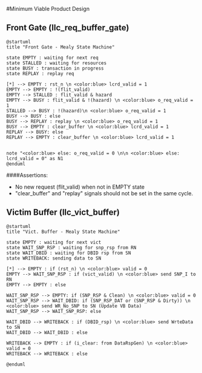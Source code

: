#Minimum Viable Product Design

## Front Gate (llc_req_buffer_gate)

```plantuml 
@startuml 
title "Front Gate - Mealy State Machine"

state EMPTY : waiting for next req
state STALLED : waiting for resources
state BUSY : transaction in progress
state REPLAY : replay req

[*] --> EMPTY : rst_n \n <color:blue> lcrd_valid = 1
EMPTY --> EMPTY : !(flit_valid) 
EMPTY --> STALLED : flit_valid & hazard
EMPTY --> BUSY : flit_valid & !(hazard) \n <color:blue> o_req_valid = 1
STALLED --> BUSY : !(hazard)\n <color:blue> o_req_valid = 1
BUSY --> BUSY : else
BUSY --> REPLAY : replay \n <color:blue> o_req_valid = 1
BUSY --> EMPTY : clear_buffer \n <color:blue> lcrd_valid = 1
REPLAY --> BUSY: else
REPLAY --> EMPTY : clear_buffer \n <color:blue> lcrd_valid = 1


note "<color:blue> else: o_req_valid = 0 \n\n <color:blue> else: lcrd_valid = 0" as N1
@enduml 
```

####Assertions:
-  No new request (flit_valid) when not in EMPTY state
-  "clear_buffer" and "replay" signals should not be set in the same cycle. 


## Victim Buffer (llc_vict_buffer)


```plantuml 
@startuml 
title "Vict. Buffer - Mealy State Machine"

state EMPTY : waiting for next vict
state WAIT_SNP_RSP : waiting for snp_rsp from RN
state WAIT_DBID : waiting for DBID rsp from SN
state WRITEBACK: sending data to SN 

[*] --> EMPTY : if (rst_n) \n <color:blue> valid = 0
EMPTY --> WAIT_SNP_RSP : if (vict_valid) \n <color:blue> send SNP_I to RN
EMPTY --> EMPTY : else

WAIT_SNP_RSP --> EMPTY: if (SNP_RSP & Clean) \n <color:blue> valid = 0
WAIT_SNP_RSP --> WAIT_DBID: if (SNP_RSP_DAT or (SNP_RSP & Dirty)) \n <color:blue> send WR_No_SNP to SN (Update VB Data) 
WAIT_SNP_RSP --> WAIT_SNP_RSP: else 

WAIT_DBID --> WRITEBACK : if (DBID_rsp) \n <color:blue> send WrteData to SN
WAIT_DBID --> WAIT_DBID : else

WRITEBACK --> EMPTY : if (i_clear: from DataRspGen) \n <color:blue> valid = 0
WRITEBACK --> WRITEBACK : else

@enduml 
```
